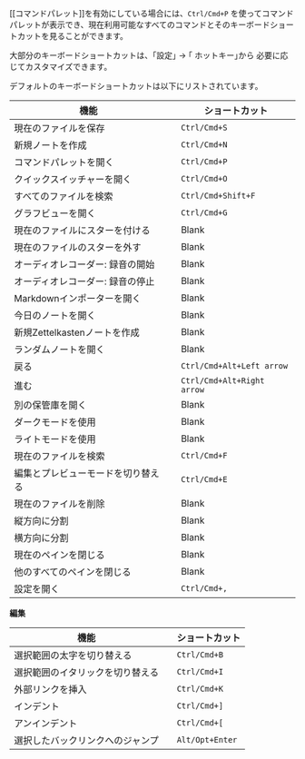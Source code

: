 [[コマンドパレット]]を有効にしている場合には、`Ctrl/Cmd+P` を使ってコマンドパレットが表示でき、現在利用可能なすべてのコマンドとそのキーボードショートカットを見ることができます。

大部分のキーボードショートカットは、｢設定｣ → ｢ ホットキー｣から
必要に応じてカスタマイズできます。

デフォルトのキーボードショートカットは以下にリストされています。

機能                        |   | ショートカット          
------------------------------- | - | ------------------
現在のファイルを保存               |   | `Ctrl/Cmd+S`      
新規ノートを作成                 |   | `Ctrl/Cmd+N`      
コマンドパレットを開く           |   | `Ctrl/Cmd+P`      
クイックスイッチャーを開く             |   | `Ctrl/Cmd+O`      
すべてのファイルを検索             |   | `Ctrl/Cmd+Shift+F`
グラフビューを開く                 |   | `Ctrl/Cmd+G`      
現在のファイルにスターを付ける               |   | Blank             
現在のファイルのスターを外す             |   | Blank             
オーディオレコーダー: 録音の開始  |   | Blank             
オーディオレコーダー: 録音の停止  |   | Blank             
Markdownインポーターを開く         |   | Blank             
今日のノートを開く               |   | Blank             
新規Zettelkastenノートを作成    |   | Blank             
ランダムノートを開く                |   | Blank             
戻る                   |   | `Ctrl/Cmd+Alt+Left arrow`  
進む                |   | `Ctrl/Cmd+Alt+Right arrow`  
別の保管庫を開く             |   | Blank             
ダークモードを使用                   |   | Blank             
ライトモードを使用                  |   | Blank             
現在のファイルを検索             |   | `Ctrl/Cmd+F`      
編集とプレビューモードを切り替える        |   | `Ctrl/Cmd+E`      
現在のファイルを削除             |   | Blank             
縦方向に分割                  |   | Blank             
横方向に分割                |   | Blank             
現在のペインを閉じる               |   | Blank             
他のすべてのペインを閉じる           |   | Blank             
設定を開く                   |   | `Ctrl/Cmd+,`      

**編集**

機能             |   | ショートカット    
-------------------- | - | ------------
選択範囲の太字を切り替える   |   | `Ctrl/Cmd+B` 
選択範囲のイタリックを切り替える |   | `Ctrl/Cmd+I`
外部リンクを挿入 |   | `Ctrl/Cmd+K`
インデント               |   | `Ctrl/Cmd+]`
アンインデント             |   | `Ctrl/Cmd+[`
選択したバックリンクへのジャンプ     |   | `Alt/Opt+Enter`